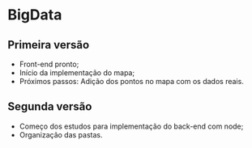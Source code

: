 # BigData

## Primeira versão
* Front-end pronto;
* Início da implementação do mapa;
* Próximos passos: Adição dos pontos no mapa com os dados reais.

## Segunda versão
* Começo dos estudos para implementação do back-end com node;
* Organização das pastas.